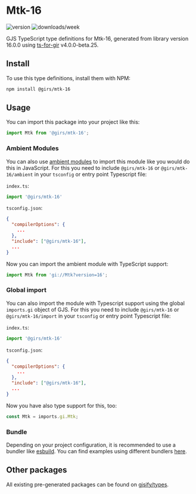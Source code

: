 
# Mtk-16

![version](https://img.shields.io/npm/v/@girs/mtk-16)
![downloads/week](https://img.shields.io/npm/dw/@girs/mtk-16)


GJS TypeScript type definitions for Mtk-16, generated from library version 16.0.0 using [ts-for-gir](https://github.com/gjsify/ts-for-gir) v4.0.0-beta.25.

## Install

To use this type definitions, install them with NPM:
```bash
npm install @girs/mtk-16
```

## Usage

You can import this package into your project like this:
```ts
import Mtk from '@girs/mtk-16';
```

### Ambient Modules

You can also use [ambient modules](https://github.com/gjsify/ts-for-gir/tree/main/packages/cli#ambient-modules) to import this module like you would do this in JavaScript.
For this you need to include `@girs/mtk-16` or `@girs/mtk-16/ambient` in your `tsconfig` or entry point Typescript file:

`index.ts`:
```ts
import '@girs/mtk-16'
```

`tsconfig.json`:
```json
{
  "compilerOptions": {
    ...
  },
  "include": ["@girs/mtk-16"],
  ...
}
```

Now you can import the ambient module with TypeScript support: 

```ts
import Mtk from 'gi://Mtk?version=16';
```

### Global import

You can also import the module with Typescript support using the global `imports.gi` object of GJS.
For this you need to include `@girs/mtk-16` or `@girs/mtk-16/import` in your `tsconfig` or entry point Typescript file:

`index.ts`:
```ts
import '@girs/mtk-16'
```

`tsconfig.json`:
```json
{
  "compilerOptions": {
    ...
  },
  "include": ["@girs/mtk-16"],
  ...
}
```

Now you have also type support for this, too:

```ts
const Mtk = imports.gi.Mtk;
```

### Bundle

Depending on your project configuration, it is recommended to use a bundler like [esbuild](https://esbuild.github.io/). You can find examples using different bundlers [here](https://github.com/gjsify/ts-for-gir/tree/main/examples).

## Other packages

All existing pre-generated packages can be found on [gjsify/types](https://github.com/gjsify/types).

